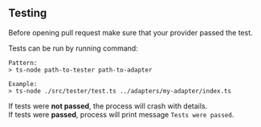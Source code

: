 ## Testing

Before opening pull request make sure that your provider
passed the test.

Tests can be run by running command:
```
Pattern:
> ts-node path-to-tester path-to-adapter

Example:
> ts-node ./src/tester/test.ts ../adapters/my-adapter/index.ts
```

If tests were **not passed**, the process will crash with
details.\
If tests were **passed**, process will print message `Tests were passed`.